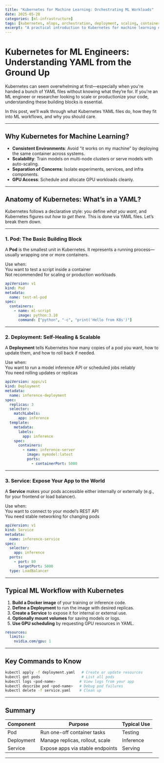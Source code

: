 ```yaml
---
title: "Kubernetes for Machine Learning: Orchestrating ML Workloads"
date: 2025-05-28
categories: [ml-infrastructure]
tags: [kubernetes, mlops, orchestration, deployment, scaling, containers]
excerpt: "A practical introduction to Kubernetes for machine learning engineers, covering core concepts, deployment strategies, and best practices for managing ML workloads at scale."
---
```


# Kubernetes for ML Engineers: Understanding YAML from the Ground Up

Kubernetes can seem overwhelming at first—especially when you're handed a bunch of YAML files without knowing what they’re for. If you're an ML engineer or researcher looking to scale or productionize your code, understanding these building blocks is essential.

In this post, we’ll walk through what Kubernetes YAML files do, how they fit into ML workflows, and why you should care.

---

## Why Kubernetes for Machine Learning?

- **Consistent Environments**: Avoid “it works on my machine” by deploying the same container across systems.
- **Scalability**: Train models on multi-node clusters or serve models with auto-scaling.
- **Separation of Concerns**: Isolate experiments, services, and infra components.
- **GPU Access**: Schedule and allocate GPU workloads cleanly.

---

## Anatomy of Kubernetes: What’s in a YAML?

Kubernetes follows a declarative style: you define *what you want*, and Kubernetes figures out *how to get there*. This is done via YAML files. Let’s break them down.

---

### 1. Pod: The Basic Building Block

A **Pod** is the smallest unit in Kubernetes. It represents a running process—usually wrapping one or more containers.

Use when:  
You want to test a script inside a container  
Not recommended for scaling or production workloads

```yaml
apiVersion: v1
kind: Pod
metadata:
  name: test-ml-pod
spec:
  containers:
    - name: ml-script
      image: python:3.10
      command: ["python", "-c", "print('Hello from K8s')"]
```

---

### 2. Deployment: Self-Healing & Scalable

A **Deployment** tells Kubernetes how many copies of a pod you want, how to update them, and how to roll back if needed.

Use when:  
You want to run a model inference API or scheduled jobs reliably  
You need rolling updates or replicas

```yaml
apiVersion: apps/v1
kind: Deployment
metadata:
  name: inference-deployment
spec:
  replicas: 3
  selector:
    matchLabels:
      app: inference
  template:
    metadata:
      labels:
        app: inference
    spec:
      containers:
        - name: inference-server
          image: mymodel:latest
          ports:
            - containerPort: 5000
```

---

### 3. Service: Expose Your App to the World

A **Service** makes your pods accessible either internally or externally (e.g., for your frontend or load balancer).

Use when:  
You want to connect to your model’s REST API  
You need stable networking for changing pods

```yaml
apiVersion: v1
kind: Service
metadata:
  name: inference-service
spec:
  selector:
    app: inference
  ports:
    - port: 80
      targetPort: 5000
  type: LoadBalancer
```

---

## Typical ML Workflow with Kubernetes

1. **Build a Docker image** of your training or inference code.
2. **Define a Deployment** to run the image with desired replicas.
3. **Create a Service** to expose it for internal or external use.
4. **Optionally mount volumes** for saving models or logs.
5. **Use GPU scheduling** by requesting GPU resources in YAML.

```yaml
resources:
  limits:
    nvidia.com/gpu: 1
```

---

## Key Commands to Know

```bash
kubectl apply -f deployment.yaml   # Create or update resources
kubectl get pods                   # List all pods
kubectl logs <pod-name>           # View logs from your app
kubectl describe pod <pod-name>   # Debug pod failures
kubectl delete -f service.yaml    # Clean up
```

---

## Summary

| Component  | Purpose                         | Typical Use |
|------------|----------------------------------|-------------|
| Pod        | Run one-off container tasks      | Testing     |
| Deployment | Manage replicas, rollout, scale  | Inference   |
| Service    | Expose apps via stable endpoints | Serving     |

---

